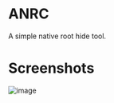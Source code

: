 # ANRC

A simple native root hide tool.


# Screenshots	
![image](https://github.com/wDCat/ANRC/raw/master/screenshots/1.png)